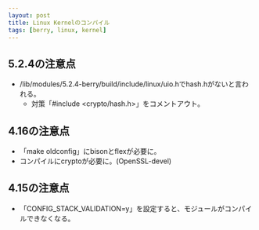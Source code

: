 ```yaml
---
layout: post
title: Linux Kernelのコンパイル
tags: [berry, linux, kernel]
---
```


## 5.2.4の注意点

- /lib/modules/5.2.4-berry/build/include/linux/uio.hでhash.hがないと言われる。
  - 対策「#include <crypto/hash.h>」をコメントアウト。

## 4.16の注意点

- 「make oldconfig」にbisonとflexが必要に。
- コンパイルにcryptoが必要に。(OpenSSL-devel)

## 4.15の注意点

- 「CONFIG_STACK_VALIDATION=y」を設定すると、モジュールがコンパイルできなくなる。

